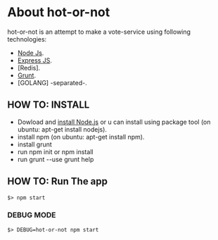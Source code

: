 # About hot-or-not
hot-or-not is an attempt to make a vote-service using following technologies:
* [Node Js].
* [Express JS].
* [Redis].
* [Grunt].
* [GOLANG] -separated-.

## HOW TO: INSTALL
* Dowload and [install Node.js] or u can install using package tool (on ubuntu: apt-get install nodejs).
* install npm (on ubuntu: apt-get install npm).
* install grunt
* run npm init or npm install
* run grunt --use grunt help

## HOW TO: Run The app
```
$> npm start
```

### DEBUG MODE

```
$> DEBUG=hot-or-not npm start
```

[Node Js]:http://nodejs.org/
[Express JS]:http://expressjs.com/
[install Node.js]:https://nodejs.org/download/
[Express Generator]:http://expressjs.com/starter/generator.html
[Grunt]:http://gruntjs.com/
